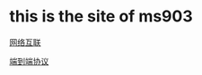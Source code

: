 # this is the site of ms903

[网络互联](https://ms903.github.io/3.网络互联)

[端到端协议](https://ms903.github.io/5.端到端协议)
